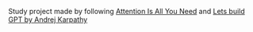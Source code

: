 Study project made by following [Attention Is All You Need](https://arxiv.org/abs/1706.03762) and [Lets build GPT by Andrej Karpathy](https://www.youtube.com/watch?v=kCc8FmEb1nY)
